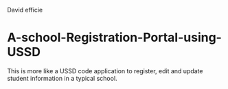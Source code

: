 David efficie
# A-school-Registration-Portal-using-USSD
This is more like a USSD code application to register, edit and update student information in a typical school.
